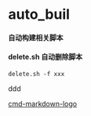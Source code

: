 # auto_buil
#### 自动构建相关脚本
#### delete.sh 自动删除脚本


    delete.sh -f xxx
    
    
ddd

[cmd-markdown-logo](https://www.zybuluo.com/static/img/logo.png)

